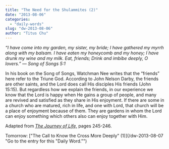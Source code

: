 ```yaml
---
title: "The Need for the Shulammites (2)"
date: "2013-08-06"
categories: 
  - "daily-words"
slug: "dw-2013-08-06"
author: "Titus Chu"
---
```


_“I have come into my garden, my sister, my bride;_ _I have gathered my myrrh along with my balsam._ _I have eaten my honeycomb and my honey;_ _I have drunk my wine and my milk._ _Eat, friends;_ _Drink and imbibe deeply, O lovers.”_ _— Song of Songs 5:1_

In his book on the Song of Songs, Watchman Nee writes that the “friends” here refer to the Triune God. According to John Nelson Darby, the friends are other saints, and the Lord does call His disciples His friends (John 15:15). But regardless how we explain the friends, in our experience we know that the Lord is happy when He gains a group of people, and many are revived and satisfied as they share in His enjoyment. If there are some in a church who are matured, rich in life, and one with Lord, that church will be a place of enjoyment because of them. They are gardens in whom the Lord can enjoy something which others also can enjoy together with Him.

Adapted from _[The Journey of Life,](/book-journey "Go to the listing for this book.")_ pages 245-246.

Tomorrow: ["The Call to Know the Cross More Deeply" (1)](/dw-2013-08-07 "Go to the entry for this "Daily Word."")
